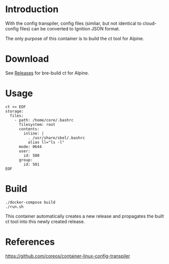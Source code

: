 # Introduction
With the config transpiler, config files (simliar, but not identical to cloud-config files) can be converted to Ignition JSON format.

The only purpose of this container is to build the ct tool for Alpine.

# Download
See [Releases](../../releases) for bre-build ct for Alpine.

# Usage
```
ct << EOF
storage:
  files:
    - path: /home/core/.bashrc
      filesystem: root
      contents:
        inline: |
          . /usr/share/skel/.bashrc
          alias ll="ls -l"
      mode: 0644
      user:
        id: 500
      group:
        id: 501
EOF
```
# Build
```
./docker-compose build
./run.sh
```
This container automatically creates a new release and propagates the built ct tool into this newly created release.

# References
https://github.com/coreos/container-linux-config-transpiler

